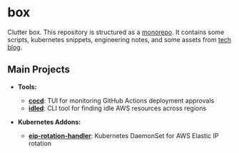 # box

Clutter box. This repository is structured as a [monorepo](https://en.wikipedia.org/wiki/Monorepo). It contains some scripts, kubernetes snippets, engineering notes, and some assets from [tech blog](https://younsl.github.io).

## Main Projects

- **Tools:**
  - [**cocd**](./box/tools/cocd): TUI for monitoring GitHub Actions deployment approvals
  - [**idled**](./box/tools/idled): CLI tool for finding idle AWS resources across regions

- **Kubernetes Addons:**
  - [**eip-rotation-handler**](./box/kubernetes/eip-rotation-handler): Kubernetes DaemonSet for AWS Elastic IP rotation
